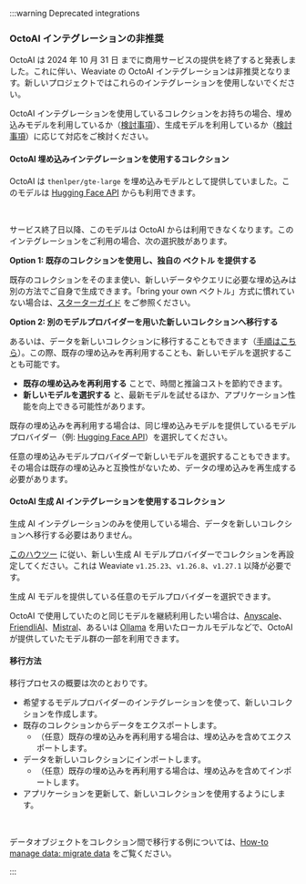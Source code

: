 :::warning Deprecated integrations

### OctoAI インテグレーションの非推奨

<!-- They have been removed from the Weaviate codebase from `v1.25.22`, `v1.26.8` and `v1.27.1`. -->

OctoAI は 2024 年 10 月 31 日 までに商用サービスの提供を終了すると発表しました。これに伴い、Weaviate の OctoAI インテグレーションは非推奨となります。新しいプロジェクトではこれらのインテグレーションを使用しないでください。
<br/>

OctoAI インテグレーションを使用しているコレクションをお持ちの場合、埋め込みモデルを利用しているか（[検討事項](#for-collections-with-octoai-embedding-integrations)）、生成モデルを利用しているか（[検討事項](#for-collections-with-octoai-generative-ai-integrations)）に応じて対応をご検討ください。

#### OctoAI 埋め込みインテグレーションを使用するコレクション

OctoAI は `thenlper/gte-large` を埋め込みモデルとして提供していました。このモデルは [Hugging Face API](../../huggingface/embeddings.md) からも利用できます。
<!-- , and through the [locally hosted Transformers](../../transformers/embeddings.md) integration. -->
<br/>

サービス終了日以降、このモデルは OctoAI からは利用できなくなります。このインテグレーションをご利用の場合、次の選択肢があります。
<br/>

**Option 1: 既存のコレクションを使用し、独自の ベクトル を提供する**
<br/>

既存のコレクションをそのまま使い、新しいデータやクエリに必要な埋め込みは別の方法でご自身で生成できます。「bring your own ベクトル」方式に慣れていない場合は、[スターターガイド](../../../starter-guides/custom-vectors.mdx) をご参照ください。
<br/>

**Option 2: 別のモデルプロバイダーを用いた新しいコレクションへ移行する**

あるいは、データを新しいコレクションに移行することもできます（[手順はこちら](#how-to-migrate)）。この際、既存の埋め込みを再利用することも、新しいモデルを選択することも可能です。
<br/>

- **既存の埋め込みを再利用する** ことで、時間と推論コストを節約できます。
- **新しいモデルを選択する** と、最新モデルを試せるほか、アプリケーション性能を向上できる可能性があります。

既存の埋め込みを再利用する場合は、同じ埋め込みモデルを提供しているモデルプロバイダー（例: [Hugging Face API](../../huggingface/embeddings.md)）を選択してください。
<br/>

任意の埋め込みモデルプロバイダーで新しいモデルを選択することもできます。その場合は既存の埋め込みと互換性がないため、データの埋め込みを再生成する必要があります。
<br/>

#### OctoAI 生成 AI インテグレーションを使用するコレクション

生成 AI インテグレーションのみを使用している場合、データを新しいコレクションへ移行する必要はありません。
<br/>

[このハウツー](../../../manage-collections/generative-reranker-models.mdx#update-the-generative-model-integration) に従い、新しい生成 AI モデルプロバイダーでコレクションを再設定してください。これは Weaviate `v1.25.23`、`v1.26.8`、`v1.27.1` 以降が必要です。
<br/>

生成 AI モデルを提供している任意のモデルプロバイダーを選択できます。
<br/>

OctoAI で使用していたのと同じモデルを継続利用したい場合は、[Anyscale](../../anyscale/generative.md)、[FriendliAI](../../friendliai/generative.md)、[Mistral](../../mistral/generative.md)、あるいは [Ollama](../../ollama/generative.md) を用いたローカルモデルなどで、OctoAI が提供していたモデル群の一部を利用できます。
<br/>

#### 移行方法

移行プロセスの概要は次のとおりです。
<br/>

- 希望するモデルプロバイダーのインテグレーションを使って、新しいコレクションを作成します。
- 既存のコレクションからデータをエクスポートします。
    - （任意）既存の埋め込みを再利用する場合は、埋め込みを含めてエクスポートします。
- データを新しいコレクションにインポートします。
    - （任意）既存の埋め込みを再利用する場合は、埋め込みを含めてインポートします。
- アプリケーションを更新して、新しいコレクションを使用するようにします。
<br/>

データオブジェクトをコレクション間で移行する例については、[How-to manage data: migrate data](../../../manage-collections/migrate.mdx) をご覧ください。

:::

